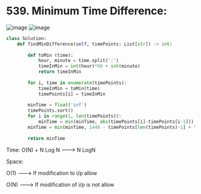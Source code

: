 # 539. Minimum Time Difference:

![image](https://user-images.githubusercontent.com/35987583/179183424-c6691358-ea35-406b-bcb8-7b0597969405.png)
![image](https://user-images.githubusercontent.com/35987583/179183446-66d48f5d-6957-418a-b531-e5d4e8730ddb.png)


```python
class Solution:
    def findMinDifference(self, timePoints: List[str]) -> int:
        
        def toMin (time):
            hour, minute = time.split(':')
            timeInMin = int(hour)*60 + int(minute)
            return timeInMin
        
        for i, time in enumerate(timePoints):
            timeInMin = toMin(time)
            timePoints[i] = timeInMin
            
        minTime = float('inf')
        timePoints.sort()
        for i in range(1, len(timePoints)):
            minTime = min(minTime, abs(timePoints[i]-timePoints[i-1]))
        minTime = min(minTime, 1440 - timePoints[len(timePoints)-1] + timePoints[0])
        
        return minTime
```

Time: O(N) + N Log N ---> N LogN

Space: 

O(1) ---> If modification to i/p allow

O(N) ---> If modification of i/p is not allow
